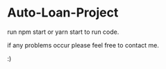 # Auto-Loan-Project

run npm start or yarn start to run code.

if any problems occur please feel free to contact me.

:)
